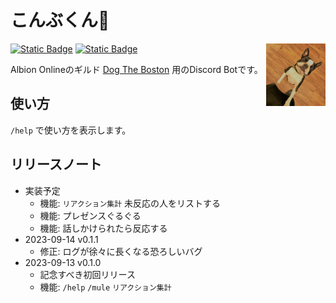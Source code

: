 # こんぶくん🤖

<img align="right" src="https://raw.githubusercontent.com/ebiiim/conbukun/main/assets/conbu.jpg" alt="conbukun" width="" height="100" />

[![Static Badge](https://img.shields.io/badge/add%20to%20Discord-7289DA?logo=discord&labelColor=FFFFFF)](https://discord.com/oauth2/authorize?client_id=1151028506470404096&scope=bot&permissions=11264) [![Static Badge](https://img.shields.io/badge/add%20to%20Discord%20(test)-7289DA?logo=discord&labelColor=FFFFFF)
](https://discord.com/oauth2/authorize?client_id=1151570933543342101&scope=bot&permissions=11264)

Albion Onlineのギルド [Dog The Boston](https://twitter.com/DogTheBoston) 用のDiscord Botです。

## 使い方

`/help` で使い方を表示します。

## リリースノート

- 実装予定
  - 機能: `リアクション集計` 未反応の人をリストする
  - 機能: プレゼンスぐるぐる
  - 機能: 話しかけられたら反応する
- 2023-09-14 v0.1.1
  - 修正: ログが徐々に長くなる恐ろしいバグ
- 2023-09-13 v0.1.0
  - 記念すべき初回リリース
  - 機能: `/help` `/mule` `リアクション集計`
